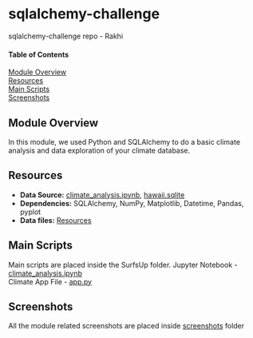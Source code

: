 # sqlalchemy-challenge
sqlalchemy-challenge repo - Rakhi


#### Table of Contents

[Module Overview](#module-overview)  
[Resources](#resources)  
[Main Scripts](#main-scripts)  
[Screenshots](#screenshots)

## Module Overview
In this module, we used Python and SQLAlchemy to do a basic climate analysis and data exploration of your climate database.

## Resources
- **Data Source:** [climate_analysis.ipynb](/SurfsUp/climate_starter.ipynb), [hawaii.sqlite](/SurfsUp/Resources/hawaii.sqlite)
- **Dependencies:** SQLAlchemy, NumPy, Matplotlib, Datetime, Pandas, pyplot
- **Data files:** [Resources](/SurfsUp/Resources)

## Main Scripts
Main scripts are placed inside the SurfsUp folder.
Jupyter Notebook - [climate_analysis.ipynb](/SurfsUp/climate_starter.ipynb)  
Climate App File - [app.py](/SurfsUp/app.py) 

## Screenshots
All the module related screenshots are placed inside [screenshots](/SurfsUp/screenshots)  folder
